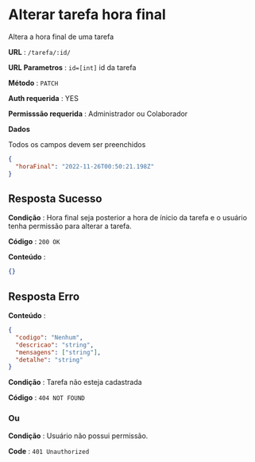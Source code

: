 # Alterar tarefa hora final

Altera a hora final de uma tarefa

**URL** : `/tarefa/:id/`

**URL Parametros** : `id=[int]` id da tarefa

**Método** : `PATCH`

**Auth requerida** : YES

**Permisssão requerida** : Administrador ou Colaborador

**Dados**

Todos os campos devem ser preenchidos

```json
{
  "horaFinal": "2022-11-26T00:50:21.198Z"
}
```

## Resposta Sucesso

**Condição** : Hora final seja posterior a hora de ínicio da tarefa e o usuário tenha permissão para alterar a tarefa.

**Código** : `200 OK`

**Conteúdo** :

```json
{}
```

## Resposta Erro

**Conteúdo** :

```json
{
  "codigo": "Nenhum",
  "descricao": "string",
  "mensagens": ["string"],
  "detalhe": "string"
}
```

**Condição** : Tarefa não esteja cadastrada

**Código** : `404 NOT FOUND`

### Ou

**Condição** : Usuário não possui permissão.

**Code** : `401 Unauthorized`
